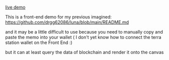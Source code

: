 
[live demo](https://storageapi.fleek.co/e6949494-7bca-4568-b73c-3b7334154302-bucket/pixelplace_at_blockchain/index.html)  

This is a front-end demo for my previous imagined:  
https://github.com/drgg62086/luna/blob/main/README.md

and it may be a little difficult to use because you need to manually copy and paste the memo into your wallet 
( I don't yet know how to connect the terra station wallet on the Front End :) 

but it can at least query the data of blockchain and render it onto the canvas 

